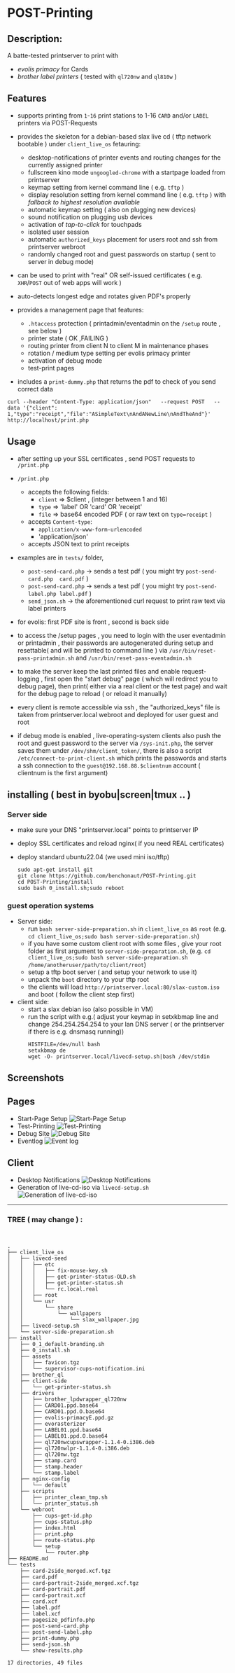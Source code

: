 # POST-Printing

## Description:

A batte-tested printserver to print with

* *evolis primacy* for Cards
* *brother label printers* ( tested with `ql720nw` and `ql810w` )

## Features

* supports  printing from `1`-`16` print stations to 1-16 `CARD` and/or `LABEL` printers via POST-Requests

* provides the skeleton for a debian-based slax live cd ( tftp network bootable ) under `client_live_os` fetauring:
   * desktop-notifications of printer events and routing changes for the currently assigned printer
   * fullscreen kino mode `ungoogled-chrome` with a startpage loaded from printserver
   * keymap setting from kernel command line ( e.g. `tftp` )
   * display resolution setting from kernel command line ( e.g. `tftp` ) with *fallback to highest resolution available*
   * automatic keymap setting ( also on plugging new devices)
   * sound notification on plugging usb devices
   * activation of *tap-to-click* for touchpads
   * isolated user session
   * automatic `authorized_keys` placement for users root and ssh from printserver webroot
   * randomly changed root and guest passwords on startup ( sent to server in debug mode)

* can be used to print with "real" OR self-issued certificates ( e.g. `XHR`/`POST` out of web apps will  work )
* auto-detects longest edge and rotates given PDF's properly
* provides a management page that features:
   * `.htaccess` protection ( printadmin/eventadmin on the `/setup` route , see below )
   * printer state ( OK ,FAILING )
   * routing printer from client N to client M in maintenance phases
   * rotation / medium type setting per evolis primacy printer
   * activation of debug mode
   * test-print pages

* includes a `print-dummy.php` that returns the pdf to check of you send correct data



```
curl --header "Content-Type: application/json"   --request POST   --data '{"client": 1,"type":"receipt","file":"ASimpleText\nAndANewLine\nAndTheAnd"}'   http://localhost/print.php

```

## Usage

* after setting up your SSL certificates , send POST requests to `/print.php`

* `/print.php`
   * accepts the following fields:
      * `client` => $client , (integer between 1 and 16)
      * `type` => 'label' OR 'card' OR 'receipt'
      * `file` => base64 encoded PDF ( or raw text on `type=receipt` )
   * accepts `Content-type`:
       * `application/x-www-form-urlencoded`
       * 'application/json'
   * accepts JSON text to print receipts

* examples are in `tests/` folder,

  * `post-send-card.php` -> sends a test pdf ( you might try `post-send-card.php  card.pdf` )
  * `post-send-card.php` -> sends a test pdf ( you might try `post-send-label.php label.pdf` )
  * `send_json.sh` -> the aforementioned curl request to print raw text via label printers

* for evolis: first PDF site is front , second is back side

* to access the /setup pages , you need to login with the user eventadmin or printadmin , their passwords are autogenerated during setup and resettable( and will be printed to command line ) via `/usr/bin/reset-pass-printadmin.sh` and `/usr/bin/reset-pass-eventadmin.sh`

* to make the server keep the last printed files and enable request-logging , first open the "start debug" page ( which will redirect you to debug page), then print( either via a real client or the test page) and wait for the debug page to reload  ( or reload it manually)

* every client is remote accessible via ssh , the "authorized_keys" file is taken from printserver.local webroot and deployed for user guest and root

* if debug mode is enabled , live-operating-system clients also push the root and guest password to the server via `/sys-init.php`, the server saves them under `/dev/shm/client_token/`, there is also a script `/etc/connect-to-print-client.sh`  which prints the passwords and starts a ssh connection to the `guest@192.168.88.$clientnum` account ( clientnum is the first argument)

## installing ( best in byobu|screen|tmux .. )

### Server side

*  make sure your DNS "printserver.local" points to printserver IP
*  deploy SSL certificates and reload nginx( if you need REAL certificates)
*  deploy standard ubuntu22.04 (we used mini iso/tftp)

   ```
   sudo apt-get install git
   git clone https://github.com/benchonaut/POST-Printing.git
   cd POST-Printing/install
   sudo bash 0_install.sh;sudo reboot
   ```
### guest operation systems
* Server side:
   * run `bash server-side-preparation.sh` in `client_live_os` as `root` (e.g. `cd client_live_os;sudo bash server-side-preparation.sh`)
   * if you have some custom client root with some files , give your root folder as first argument to `server-side-preparation.sh`, (e.g. `cd client_live_os;sudo bash server-side-preparation.sh /home/anotheruser/path/to/client/root`)
   * setup a tftp boot server ( and setup your network to use it)
   * unpack the `boot` directory to your tftp root
   * the clients will load `http://printserver.local:80/slax-custom.iso` and boot ( follow the client step first)
* client side:
  * start a slax debian iso (also possible in VM)
  * run the script with e.g.( adjust your keymap in setxkbmap line and change 254.254.254.254 to your lan DNS server ( or the printserver if there is e.g. dnsmasq running))
    ```
    HISTFILE=/dev/null bash
    setxkbmap de
    wget -O- printserver.local/livecd-setup.sh|bash /dev/stdin     
    ```



## Screenshots

## Pages

* Start-Page Setup
  ![Start-Page Setup](screenshots/starturl.png)  
* Test-Printing
  ![Test-Printing](screenshots/test-pring.png)
* Debug Site
   ![Debug Site](screenshots/debug.png)
* Eventlog
   ![Event log](screenshots/eventlog.png)
## Client
* Desktop Notifications
   ![Desktop Notifications](screenshots/client_notification.png)
* Generation of live-cd-iso via `livecd-setup.sh`
   ![Generation of live-cd-iso](screenshots/cd-gen.png)

---

### TREE ( may change ) :

```


.
├── client_live_os
│   ├── livecd-seed
│   │   ├── etc
│   │   │   ├── fix-mouse-key.sh
│   │   │   ├── get-printer-status-OLD.sh
│   │   │   ├── get-printer-status.sh
│   │   │   └── rc.local.real
│   │   ├── root
│   │   └── usr
│   │       └── share
│   │           └── wallpapers
│   │               └── slax_wallpaper.jpg
│   ├── livecd-setup.sh
│   └── server-side-preparation.sh
├── install
│   ├── 0_1_default-branding.sh
│   ├── 0_install.sh
│   ├── assets
│   │   ├── favicon.tgz
│   │   └── supervisor-cups-notification.ini
│   ├── brother_ql
│   ├── client-side
│   │   └── get-printer-status.sh
│   ├── drivers
│   │   ├── brother_lpdwrapper_ql720nw
│   │   ├── CARD01.ppd.base64
│   │   ├── CARD01.ppd.O.base64
│   │   ├── evolis-primacyE.ppd.gz
│   │   ├── evorasterizer
│   │   ├── LABEL01.ppd.base64
│   │   ├── LABEL01.ppd.O.base64
│   │   ├── ql720nwcupswrapper-1.1.4-0.i386.deb
│   │   ├── ql720nwlpr-1.1.4-0.i386.deb
│   │   ├── ql720nw.tgz
│   │   ├── stamp.card
│   │   ├── stamp.header
│   │   └── stamp.label
│   ├── nginx-config
│   │   └── default
│   ├── scripts
│   │   ├── printer_clean_tmp.sh
│   │   └── printer_status.sh
│   └── webroot
│       ├── cups-get-id.php
│       ├── cups-status.php
│       ├── index.html
│       ├── print.php
│       ├── route-status.php
│       └── setup
│           └── router.php
├── README.md
└── tests
    ├── card-2side_merged.xcf.tgz
    ├── card.pdf
    ├── card-portrait-2side_merged.xcf.tgz
    ├── card-portrait.pdf
    ├── card-portrait.xcf
    ├── card.xcf
    ├── label.pdf
    ├── label.xcf
    ├── pagesize_pdfinfo.php
    ├── post-send-card.php
    ├── post-send-label.php
    ├── print-dummy.php
    ├── send-json.sh
    └── show-results.php

17 directories, 49 files
```
